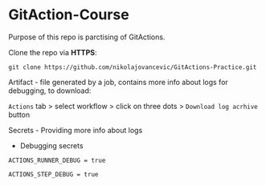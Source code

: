 # GitAction-Course

Purpose of this repo is parctising of GitActions.

Clone the repo via **HTTPS**:

`git clone https://github.com/nikolajovancevic/GitActions-Practice.git`


Artifact - file generated by a job, contains more info about logs for debugging, to download: 

`Actions` tab > select workflow > click on three dots > `Download log acrhive` button

Secrets - Providing more info about logs

- Debugging secrets

`ACTIONS_RUNNER_DEBUG = true`

`ACTIONS_STEP_DEBUG = true`